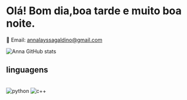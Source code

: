 # Olá! Bom dia,boa tarde e muito boa noite.  

📧 Email: annalayssagaldino@gmail.com

![Anna GitHub stats](https://github-readme-stats.vercel.app/api?username=Annagps135&show_icons=true&theme=tokyonight)

## linguagens

<div style="display: inline_block"><br/>
  
  <img align="center" alt="python" src="https://img.shields.io/badge/Python-14354C?style=for-the-badge&logo=python&logoColor=white" />
  <img align="center" alt="c++" src="https://img.shields.io/badge/C%2B%2B-00599C?style=for-the-badge&logo=c%2B%2B&logoColor=white" />
 
</div>
